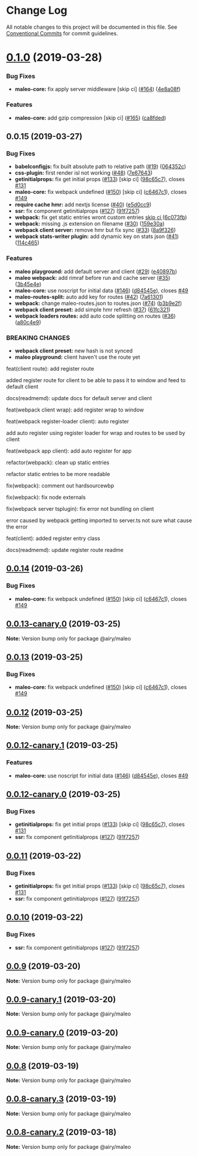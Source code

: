 # Change Log

All notable changes to this project will be documented in this file.
See [Conventional Commits](https://conventionalcommits.org) for commit guidelines.

# [0.1.0](https://github.com/airyrooms/maleo.js/compare/v0.0.15...v0.1.0) (2019-03-28)


### Bug Fixes

* **maleo-core:** fix apply server middleware [skip ci] ([#164](https://github.com/airyrooms/maleo.js/issues/164)) ([4e8a08f](https://github.com/airyrooms/maleo.js/commit/4e8a08f))


### Features

* **maleo-core:** add gzip compression [skip ci] ([#165](https://github.com/airyrooms/maleo.js/issues/165)) ([ca8fded](https://github.com/airyrooms/maleo.js/commit/ca8fded))





## 0.0.15 (2019-03-27)


### Bug Fixes

* **babelconfigjs:** fix built absolute path to relative path ([#19](https://github.com/airyrooms/maleo.js/issues/19)) ([064352c](https://github.com/airyrooms/maleo.js/commit/064352c))
* **css-plugin:** first render isl not working ([#48](https://github.com/airyrooms/maleo.js/issues/48)) ([7e67643](https://github.com/airyrooms/maleo.js/commit/7e67643))
* **getinitialprops:** fix get initial props ([#133](https://github.com/airyrooms/maleo.js/issues/133)) [skip ci] ([98c65c7](https://github.com/airyrooms/maleo.js/commit/98c65c7)), closes [#131](https://github.com/airyrooms/maleo.js/issues/131)
* **maleo-core:** fix webpack undefined ([#150](https://github.com/airyrooms/maleo.js/issues/150)) [skip ci] ([c6467c1](https://github.com/airyrooms/maleo.js/commit/c6467c1)), closes [#149](https://github.com/airyrooms/maleo.js/issues/149)
* **require cache hmr:** add nextjs license ([#40](https://github.com/airyrooms/maleo.js/issues/40)) ([e5d0cc9](https://github.com/airyrooms/maleo.js/commit/e5d0cc9))
* **ssr:** fix component getinitialprops ([#127](https://github.com/airyrooms/maleo.js/issues/127)) ([91f7257](https://github.com/airyrooms/maleo.js/commit/91f7257))
* **webpack:** fix get static entries wront custom entries [skip ci ]([#160](https://github.com/airyrooms/maleo.js/issues/160)) ([6c073fb](https://github.com/airyrooms/maleo.js/commit/6c073fb))
* **webpack:** missing .js extension on filename ([#30](https://github.com/airyrooms/maleo.js/issues/30)) ([159e30a](https://github.com/airyrooms/maleo.js/commit/159e30a))
* **webpack client server:** remove hmr but fix sync ([#33](https://github.com/airyrooms/maleo.js/issues/33)) ([8a9f326](https://github.com/airyrooms/maleo.js/commit/8a9f326))
* **webpack stats-writer plugin:** add dynamic key on stats json ([#41](https://github.com/airyrooms/maleo.js/issues/41)) ([114c465](https://github.com/airyrooms/maleo.js/commit/114c465))


### Features

* **maleo playground:** add default server and client ([#29](https://github.com/airyrooms/maleo.js/issues/29)) ([e40897b](https://github.com/airyrooms/maleo.js/commit/e40897b))
* **maleo webpack:** add rimraf before run and cache server ([#35](https://github.com/airyrooms/maleo.js/issues/35)) ([3b45e4e](https://github.com/airyrooms/maleo.js/commit/3b45e4e))
* **maleo-core:** use noscript for initial data ([#146](https://github.com/airyrooms/maleo.js/issues/146)) ([d84545e](https://github.com/airyrooms/maleo.js/commit/d84545e)), closes [#49](https://github.com/airyrooms/maleo.js/issues/49)
* **maleo-routes-split:** auto add key for routes ([#42](https://github.com/airyrooms/maleo.js/issues/42)) ([7a61301](https://github.com/airyrooms/maleo.js/commit/7a61301))
* **webpack:** change maleo-routes.json to routes.json ([#74](https://github.com/airyrooms/maleo.js/issues/74)) ([b3b9e2f](https://github.com/airyrooms/maleo.js/commit/b3b9e2f))
* **webpack client preset:** add simple hmr refresh ([#37](https://github.com/airyrooms/maleo.js/issues/37)) ([61fc321](https://github.com/airyrooms/maleo.js/commit/61fc321))
* **webpack loaders routes:** add auto code splitting on routes ([#36](https://github.com/airyrooms/maleo.js/issues/36)) ([a80c4e9](https://github.com/airyrooms/maleo.js/commit/a80c4e9))


### BREAKING CHANGES

* **webpack client preset:** new hash is not synced
* **maleo playground:** client haven't use the route yet

feat(client route): add register route

added register route for client to be able to pass it to window and feed to default client

docs(readmemd): update docs for default server and client

feat(webpack client wrap): add register wrap to window

feat(webpack register-loader client): auto register

add auto register using register loader for wrap and routes to be used by client

feat(webpack app client): add auto register for app

refactor(webpack): clean up static entries

refactor static entries to be more readable

fix(webpack): comment out hardsourcewbp

fix(webpack): fix node externals

fix(webpack server tsplugin): fix error not bundling on client

error caused by webpack getting imported to server.ts not sure what cause the error

feat(client): added register entry class

docs(readmemd): update register route readme





## [0.0.14](https://github.com/airyrooms/maleo.js/compare/@airy/maleo@0.0.12-canary.1...@airy/maleo@0.0.14) (2019-03-26)


### Bug Fixes

* **maleo-core:** fix webpack undefined ([#150](https://github.com/airyrooms/maleo.js/issues/150)) [skip ci] ([c6467c1](https://github.com/airyrooms/maleo.js/commit/c6467c1)), closes [#149](https://github.com/airyrooms/maleo.js/issues/149)


## [0.0.13-canary.0](https://github.com/airyrooms/maleo.js/compare/@airy/maleo@0.0.12-canary.1...@airy/maleo@0.0.13-canary.0) (2019-03-25)

**Note:** Version bump only for package @airy/maleo






## [0.0.13](https://github.com/airyrooms/maleo.js/compare/@airy/maleo@0.0.12-canary.1...@airy/maleo@0.0.13) (2019-03-25)


### Bug Fixes

* **maleo-core:** fix webpack undefined ([#150](https://github.com/airyrooms/maleo.js/issues/150)) [skip ci] ([c6467c1](https://github.com/airyrooms/maleo.js/commit/c6467c1)), closes [#149](https://github.com/airyrooms/maleo.js/issues/149)





## [0.0.12](https://github.com/airyrooms/maleo.js/compare/@airy/maleo@0.0.12-canary.1...@airy/maleo@0.0.12) (2019-03-25)

**Note:** Version bump only for package @airy/maleo





## [0.0.12-canary.1](https://github.com/airyrooms/maleo.js/compare/@airy/maleo@0.0.12-canary.0...@airy/maleo@0.0.12-canary.1) (2019-03-25)


### Features

* **maleo-core:** use noscript for initial data ([#146](https://github.com/airyrooms/maleo.js/issues/146)) ([d84545e](https://github.com/airyrooms/maleo.js/commit/d84545e)), closes [#49](https://github.com/airyrooms/maleo.js/issues/49)





## [0.0.12-canary.0](https://github.com/airyrooms/maleo.js/compare/@airy/maleo@0.0.10-canary.0...@airy/maleo@0.0.12-canary.0) (2019-03-25)


### Bug Fixes

* **getinitialprops:** fix get initial props ([#133](https://github.com/airyrooms/maleo.js/issues/133)) [skip ci] ([98c65c7](https://github.com/airyrooms/maleo.js/commit/98c65c7)), closes [#131](https://github.com/airyrooms/maleo.js/issues/131)
* **ssr:** fix component getinitialprops ([#127](https://github.com/airyrooms/maleo.js/issues/127)) ([91f7257](https://github.com/airyrooms/maleo.js/commit/91f7257))





## [0.0.11](https://github.com/airyrooms/maleo.js/compare/@airy/maleo@0.0.9-canary.1...@airy/maleo@0.0.11) (2019-03-22)


### Bug Fixes

* **getinitialprops:** fix get initial props ([#133](https://github.com/airyrooms/maleo.js/issues/133)) [skip ci] ([98c65c7](https://github.com/airyrooms/maleo.js/commit/98c65c7)), closes [#131](https://github.com/airyrooms/maleo.js/issues/131)
* **ssr:** fix component getinitialprops ([#127](https://github.com/airyrooms/maleo.js/issues/127)) ([91f7257](https://github.com/airyrooms/maleo.js/commit/91f7257))





## [0.0.10](https://github.com/airyrooms/maleo.js/compare/@airy/maleo@0.0.9-canary.1...@airy/maleo@0.0.10) (2019-03-22)


### Bug Fixes

* **ssr:** fix component getinitialprops ([#127](https://github.com/airyrooms/maleo.js/issues/127)) ([91f7257](https://github.com/airyrooms/maleo.js/commit/91f7257))





## [0.0.9](https://github.com/airyrooms/maleo.js/compare/@airy/maleo@0.0.9-canary.1...@airy/maleo@0.0.9) (2019-03-20)

**Note:** Version bump only for package @airy/maleo





## [0.0.9-canary.1](https://github.com/airyrooms/maleo.js/compare/@airy/maleo@0.0.8-canary.3...@airy/maleo@0.0.9-canary.1) (2019-03-20)

**Note:** Version bump only for package @airy/maleo





## [0.0.9-canary.0](https://github.com/airyrooms/maleo.js/compare/@airy/maleo@0.0.8-canary.3...@airy/maleo@0.0.9-canary.0) (2019-03-20)

**Note:** Version bump only for package @airy/maleo





## [0.0.8](https://github.com/airyrooms/maleo.js/compare/@airy/maleo@0.0.8-canary.3...@airy/maleo@0.0.8) (2019-03-19)

**Note:** Version bump only for package @airy/maleo





## [0.0.8-canary.3](https://github.com/airyrooms/maleo.js/compare/@airy/maleo@0.0.8-canary.2...@airy/maleo@0.0.8-canary.3) (2019-03-19)

**Note:** Version bump only for package @airy/maleo





## [0.0.8-canary.2](https://github.com/airyrooms/maleo.js/compare/@airy/maleo@0.0.8-alpha.0...@airy/maleo@0.0.8-canary.2) (2019-03-18)

**Note:** Version bump only for package @airy/maleo
